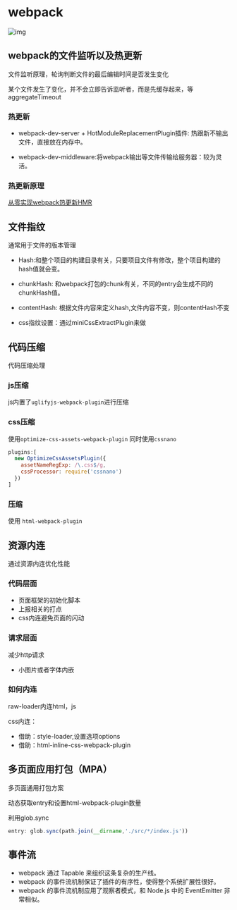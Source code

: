 # webpack

![img](https://gitee.com/PENG_YUE/myImg/raw/master/uPic/6tEBVl.png)

## webpack的文件监听以及热更新

文件监听原理，轮询判断文件的最后编辑时间是否发生变化

某个文件发生了变化，并不会立即告诉监听者，而是先缓存起来，等aggregateTimeout

### 热更新

- webpack-dev-server + HotModuleReplacementPlugin插件: 热跟新不输出文件，直接放在内存中。

- webpack-dev-middleware:将webpack输出等文件传输给服务器：较为灵活。

### 热更新原理

[从零实现webpack热更新HMR](https://juejin.cn/post/6844904020528594957)

## 文件指纹

通常用于文件的版本管理

- Hash:和整个项目的构建目录有关，只要项目文件有修改，整个项目构建的hash值就会变。
- chunkHash: 和webpack打包的chunk有关，不同的entry会生成不同的chunkHash值。
- contentHash: 根据文件内容来定义hash,文件内容不变，则contentHash不变

- css指纹设置：通过miniCssExtractPlugin来做

## 代码压缩

代码压缩处理

### js压缩

js内置了`uglifyjs-webpack-plugin`进行压缩

### css压缩

使用`optimize-css-assets-webpack-plugin`
同时使用`cssnano`

```js
plugins:[
  new OptimizeCssAssetsPlugin({
    assetNameRegExp: /\.css$/g,
    cssProcessor: require('cssnano')
  })
]
```

### 压缩

使用 `html-webpack-plugin`

## 资源内连

通过资源内连优化性能

### 代码层面

- 页面框架的初始化脚本
- 上报相关的打点
- css内连避免页面的闪动

### 请求层面

减少http请求

- 小图片或者字体内嵌

### 如何内连

raw-loader内连html，js

css内连：

- 借助：style-loader,设置选项options
- 借助：html-inline-css-webpack-plugin

## 多页面应用打包（MPA）

多页面通用打包方案

动态获取entry和设置html-webpack-plugin数量

利用glob.sync

```javascript
entry: glob.sync(path.join(__dirname,'./src/*/index.js'))
```

## 事件流

- webpack 通过 Tapable 来组织这条复杂的生产线。
- webpack 的事件流机制保证了插件的有序性，使得整个系统扩展性很好。
- webpack 的事件流机制应用了观察者模式，和 Node.js 中的 EventEmitter 非常相似。
